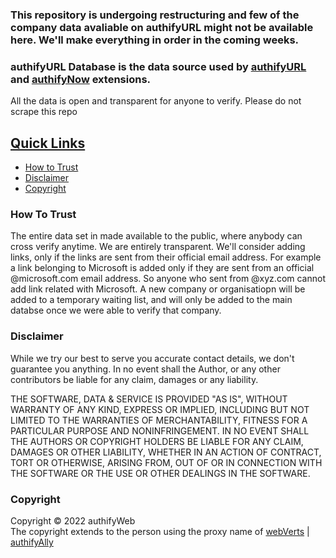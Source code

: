 <h3>This repository is undergoing restructuring and few of the company data avaliable on authifyURL might not be available here. We'll make everything in order in the coming weeks.</h3>

<h3>authifyURL Database is the data source used by <a href ="https://authifyweb.github.io/authifyURL/"> authifyURL</a> and <a href ="https://github.com/authifyWeb/authifyNow"> authifyNow</a> extensions.</h3> 

All the data is open and transparent for anyone to verify. 
Please do not scrape this repo 
## <ins>Quick Links</ins>


* [How to Trust](https://github.com/authifyWeb/authifyURL-Database#how-to-trust)
* [Disclaimer](https://github.com/authifyWeb/authifyURL-Database#disclaimer)
* [Copyright](https://github.com/authifyWeb/authifyURL-Database#copyright)





### How To Trust
The entire data set in made available to the public, where anybody can cross verify anytime. We are entirely transparent. We'll consider adding links, only if the links are sent from their official email address. For example a link belonging to Microsoft is added only if they are sent from an official @microsoft.com email address. So anyone who sent from @xyz.com cannot add link related with Microsoft. A new company or organisatiopn will be added to a temporary waiting list, and will only be added to the main databse once we were able to verify that company. 

### Disclaimer
While we try our best to serve you accurate contact details, we don't guarantee you anything. In no event shall the Author, or any other contributors be liable for any claim, damages or any liability.

THE SOFTWARE, DATA & SERVICE IS PROVIDED "AS IS", WITHOUT WARRANTY OF ANY KIND, EXPRESS OR IMPLIED, INCLUDING BUT NOT LIMITED TO THE WARRANTIES OF MERCHANTABILITY, FITNESS FOR A PARTICULAR PURPOSE AND NONINFRINGEMENT. IN NO EVENT SHALL THE AUTHORS OR COPYRIGHT HOLDERS BE LIABLE FOR ANY CLAIM, DAMAGES OR OTHER LIABILITY, WHETHER IN AN ACTION OF CONTRACT, TORT OR OTHERWISE, ARISING FROM, OUT OF OR IN CONNECTION WITH THE SOFTWARE OR THE USE OR OTHER DEALINGS IN THE SOFTWARE.

### Copyright

Copyright © 2022 authifyWeb <br>
The copyright extends to the person using the proxy name of [webVerts](https://github.com/webVerts) | [authifyAlly](https://github.com/authifyAlly)
